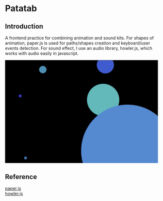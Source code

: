 # Patatab

## Introduction
A frontend practice for combining animation and sound kits. For shapes of animation, paper.js is used for paths/shapes creation 
and keyboard/user events detection. For sound effect, I use an audio library, howler.js, which works with audio easily in javascript.

![demo1.png ](https://github.com/lanlanblue/patatab/blob/master/demo1.png)

## Reference
[paper.js](http://paperjs.org/features)  
[howler.js](https://github.com/goldfire/howler.js)
